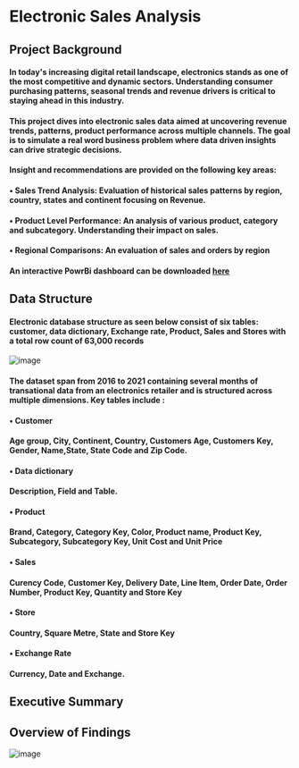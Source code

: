 # Electronic Sales Analysis

## Project Background

#### In today's increasing digital retail landscape, electronics stands as one of the most competitive and dynamic sectors. Understanding consumer purchasing patterns, seasonal trends and revenue drivers is critical to staying ahead in this industry.

#### This project dives into electronic sales data aimed at uncovering revenue trends, patterns, product performance across multiple channels. The goal is to simulate a real word business problem where data driven insights can drive strategic decisions.

#### Insight and recommendations are provided on the following key areas:

#### • Sales Trend Analysis: Evaluation of historical sales patterns by region, country, states and continent focusing on Revenue.
#### • Product Level Performance: An analysis of various product, category and subcategory. Understanding their impact on sales.
#### • Regional Comparisons: An evaluation of sales and orders by region

#### An interactive PowrBi dashboard can be downloaded [here](https://microsoft)

## Data Structure

#### Electronic database structure as seen below consist of six tables: customer, data dictionary, Exchange rate, Product, Sales and Stores with a total row count of 63,000 records

![image](https://github.com/user-attachments/assets/2cdeec20-6932-46ff-bc73-9010046d9f8b)

#### The dataset span from 2016 to 2021 containing several months of transational data from an electronics retailer and is structured across multiple dimensions. Key tables include :

#### • Customer
#### Age group, City, Continent, Country, Customers Age, Customers Key, Gender, Name,State, State Code and Zip Code.

#### • Data dictionary
#### Description, Field and Table.

#### • Product
#### Brand, Category, Category Key, Color, Product name, Product Key, Subcategory, Subcategory Key, Unit Cost and Unit Price

#### • Sales
#### Curency Code, Customer Key, Delivery Date, Line Item, Order Date, Order Number, Product Key, Quantity and Store Key

#### • Store
#### Country, Square Metre, State and Store Key

#### • Exchange Rate
#### Currency, Date and Exchange.

## Executive Summary

## Overview of Findings

![image](https://github.com/user-attachments/assets/43afba20-24fe-4bf0-a8e7-16cf453f400f)
